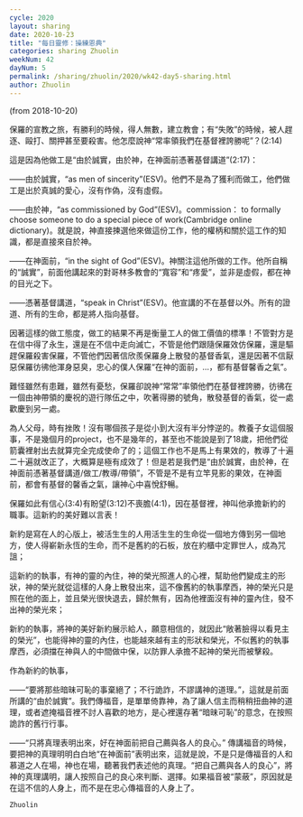 ```yaml
---
cycle: 2020
layout: sharing
date: 2020-10-23
title: "每日靈修：操練恩典"
categories: sharing Zhuolin
weekNum: 42
dayNum: 5
permalink: /sharing/zhuolin/2020/wk42-day5-sharing.html
author: Zhuolin
---
```

(from 2018-10-20)

保羅的宣教之旅，有勝利的時候，得人無數，建立教會；有“失敗”的時候，被人趕逐、毆打、關押甚至要殺害。他怎麼說神“常率領我們在基督裡誇勝呢”？(2:14)  

這是因為他做工是“由於誠實，由於神，在神面前憑著基督講道”(2:17)：  

——由於誠實，“as men of sincerity”(ESV)。他們不是為了獲利而做工，他們做工是出於真誠的愛心，沒有作偽，沒有虛假。  

——由於神，“as commissioned by God”(ESV)。commission： to formally choose someone to do a special piece of work(Cambridge online dictionary)。就是說，神直接揀選他來做這份工作，他的權柄和關於這工作的知識，都是直接來自於神。  

——在神面前，“in the sight of God”(ESV)。神關注這他所做的工作。他所自稱的“誠實”，前面他講起來的對哥林多教會的“寬容”和“疼愛”，並非是虛假，都在神的目光之下。  

——憑著基督講道，“speak in Christ”(ESV)。他宣講的不在基督以外。所有的證道、所有的生命，都是將人指向基督。  

因著這樣的做工態度，做工的結果不再是衡量工人的做工價值的標準！不管對方是在信中得了永生，還是在不信中走向滅亡，不管是他們跟隨保羅效仿保羅，還是驅趕保羅殺害保羅，不管他們因著信欣羨保羅身上散發的基督香氣，還是因著不信厭惡保羅彷彿他渾身惡臭，忠心的僕人保羅“在神的面前，…，都有基督馨香之氣”。  

難怪雖然有患難，雖然有憂愁，保羅卻說神“常常”率領他們在基督裡誇勝，彷彿在一個由神帶領的慶祝的遊行隊伍之中，吹著得勝的號角，散發基督的香氣，從一處歡慶到另一處。  

為人父母，時有挫敗！沒有哪個孩子是從小到大沒有半分悖逆的。教養子女這個服事，不是幾個月的project，也不是幾年的，甚至也不能說是到了18歲，把他們從箭囊裡射出去就算完全完成使命了的；這個工作也不是馬上有果效的，教導了十遍二十遍就改正了，大概算是極有成效了！但是若是我們是“由於誠實，由於神，在神面前憑著基督講道/做工/教導/帶領”，不管是不是有立竿見影的果效，在神面前，都會有基督的馨香之氣，讓神心中喜悅舒暢。  

保羅如此有信心(3:4)有盼望(3:12)不喪膽(4:1)，因在基督裡，神叫他承擔新約的職事。這新約的美好難以言表！  

新約是寫在人的心版上，被活生生的人用活生生的生命從一個地方傳到另一個地方，使人得嶄新永恆的生命，而不是舊約的石板，放在約櫃中定罪世人，成為咒詛；  

這新約的執事，有神的靈的內住，神的榮光照進人的心裡，幫助他們變成主的形狀，神的榮光就從這樣的人身上散發出來，這不像舊約的執事摩西，神的榮光只是照在他的面上，並且榮光很快退去，歸於無有，因為他裡面沒有神的靈內住，發不出神的榮光來；  

新約的執事，將神的美好新約展示給人，願意相信的，就因此“敞著臉得以看見主的榮光”，也能得神的靈的內住，也能越來越有主的形狀和榮光，不似舊約的執事摩西，必須擋在神與人的中間做中保，以防罪人承擔不起神的榮光而被擊殺。  

作為新約的執事，  

——“要將那些暗昧可恥的事棄絕了；不行詭詐，不謬講神的道理。”，這就是前面所講的“由於誠實”。我們傳福音，是單單倚靠神，為了讓人信主而稍稍扭曲神的道理，或者遮掩福音裡不討人喜歡的地方，是心裡還存著“暗昧可恥”的意念，在按照詭詐的舊行行事。  

——“只將真理表明出來，好在神面前把自己薦與各人的良心。” 傳講福音的時候，要把神的真理明明白白地“在神面前”表明出來，這就是說，不是只是傳福音的人和慕道之人在場，神也在場，聽著我們表述他的真理。“把自己薦與各人的良心”，將神的真理講明，讓人按照自己的良心來判斷、選擇。如果福音被“蒙蔽”，原因就是在這不信的人身上，而不是在忠心傳福音的人身上了。  

`Zhuolin`  
